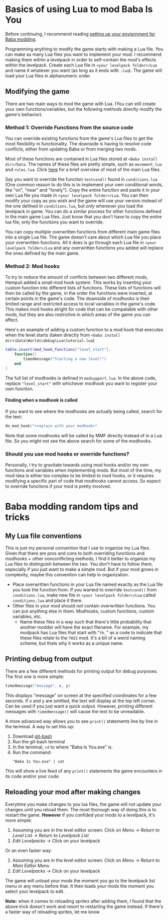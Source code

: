 # Basics of using Lua to mod Baba Is You
Before continuing, I recommend reading [setting up your enviornment for Baba modding](setup.md).


Programming anything to modify the game starts with making a Lua file. You can make as many Lua files you want to implement your mod. I recommend making them within a levelpack in order to self-contain the mod's effects within the levelpack. Create each Lua file in `<your levelpack folder>/Lua` and name it whatever you want (as long as it ends with `.lua`). The game will load your Lua files in alphanumeric order.

## Modifying the game
There are two main ways to mod the game with Lua. (You can still create your own functions/variables, but the following methods directly modify the game's behavior):

### Method 1: Override Functions from the source code
You can override existing functions from the game's Lua files to get the most flexibility in functionality. The downside is having to resolve code conflicts, either from updating Baba or from merging two mods. 

Most of these functions are contained in Lua files stored at `<Baba install dir>/Data`. The names of these files are pretty simple, such as `movement.lua` and `rules.lua`. Click [here](../references/lua%20files.md) for a brief overview of most of the main Lua files.

Say you want to override the function `testcond()` found in `conditions.lua` (One common reason to do this is to implement your own conditional words, like "on", "near" and "lonely"). Copy the entire function and paste it in your own Lua file you made in `<your levelpack folder>/Lua`. You can then modify your copy as you wish and the game will use your version instead of the one defined in `conditions.lua`, but *only* whenever you load the levelpack in game. You can do a similar process for other functions defined in the main game Lua files. Just know that you don't have to copy the entire lua file; only the functions you want to override.

You can copy multiple overwritten functions from different main game files into a single Lua file. The game doesn't care about which Lua file you place your overwritten functions. All it does is go through each Lua file in `<your levelpack folder>/Lua` and any overwritten functions you added will replace the ones defined by the main game.

### Method 2: Mod hooks
To try to reduce the amount of conflicts between two different mods, Hempuli added a small mod hook system. This works by inserting your custom function into different lists of functions. These lists of functions will then be called by the game, in the order the functions were inserted, at certain points in the game's code. The downside of modhooks is their limited range and restricted access to local variables in the game's code. This makes mod hooks alright for code that can be compatable with other mods, but they are also restrictive in which areas of the game you can affect.

Here's an example of adding a custom function to a mod hook that executes when the level starts (taken directly from `<baba install dir>\Data\Worlds\debug\Lua\tutorial.lua`)

```lua
table.insert(mod_hook_functions["level_start"],
	function()
		timedmessage("Starting a new level!")
	end
)
```
The full list of modhooks is defined in `modsupport.lua`. In the above code, replace `"level_start"` with whichever modhook you want to register your own function.

#### Finding when a modhook is called
If you want to see where the modhooks are actually being called, search for the text:
```lua
do_mod_hook("<replace with your modhook>"
```
Note that some modhooks will be called by MMF directly instead of in a Lua file. So you might not see the above search for some of the modhooks.

### Should you use mod hooks or override functions?
Personally, I try to gravitate towards using mod hooks and/or my own functions and variables when implementing mods. But most of the time, my mod idea is either too complex to be limited to mod hooks, or it requires modifying a specific part of code that modhooks cannot access. So expect to override functions if your mod is pretty involved.

# Baba modding random tips and tricks
## My Lua file conventions
This is just my personal convention that I use to organize my Lua files. Given that there are pros and cons to both overriding functions and modhooks + other nonconflicting methods, I find it better to organize my Lua files to distinguish between the two. You don't have to follow them, especially if you just want to make a simple mod. But if your mod grows in complexity, maybe this convention can help in organization.

- Place overwritten functions in your Lua file named exactly as the Lua file you took the function from. If you wanted to override `testcond()` from `conditions.lua`, make new file in `<your levelpack folder>/Lua` called `conditions.lua` and place it there.
- Other files in your mod should *not* contain overwritten functions. You can put anything else in them. Modhooks, custom functions, custom variables, etc. 
  - Name these files in a way such that there's little probability that another modder will have the exact filename. For example, my modpack has Lua files that start with "`th_`" as a code to indicate that these files relate to the `THIS` mod. It's a bit of a weird naming scheme, but thats why it works as a unique name.


## Printing debug from output
There are a few different methods for printing output for debug purposes. The first one is more simple:

```lua
timedmessage("message", x, y)
```
This displays "message" on screen at the specified coordinates for a few seconds. If x and y are omitted, the text will display at the top left corner. Can be used if you just want a quick output. However, printing different messages with `timedmessage()` will cause the text to be unreadable. 

A more advanced way allows you to see `print()` statements line by line in the terminal. A way to set this up:
1) Download [git-bash](https://git-scm.com/downloads)
2) Run the git-bash terminal
3) In the terminal, `cd` to where "Baba Is You.exe" is.
4) Run the command:
	```
	"Baba Is You.exe" | cat
	```
This will show a live feed of any `print()` statements the game encounters in its code and/or your code.

## Reloading your mod after making changes
Everytime you make changes to you lua files, the game will not update your changes until you reload them. The most thorough way of doing this is to restart the game. **However** if you confided your mods to a levelpack, it's more simple:

1. Assuming you are in the level editor screen: Click on *Menu -> Return to Level List -> Return to Levelpack List*
2. *Edit Levelpacks ->* Click on your levelpack

Or an even faster way:
1. Assuming you are in the level editor screen: Click on *Menu -> Return to Main Editor Menu*
2. *Edit Levelpacks ->* Click on your levelpack

The game will unload your mods the moment you go to the levelpack list menu or any menu before that. It then loads your mods the moment you select your levelpack to edit.

**Note:** when it comes to reloading *sprites* after adding them, I found that the above trick doesn't work and resort to restarting the game instead. If there's a faster way of reloading sprites, let me know.